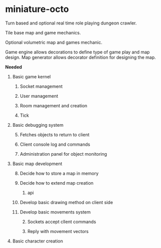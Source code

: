 miniature-octo
==============

Turn based and optional real time role playing dungeon crawler.

Tile base map and game mechanics.

Optional volumetric map and games mechanic.

Game engine allows decorations to define type of game play and map design. Map generator allows decorator definition for designing the map.

**Needed**

1. Basic game kernel

    1. Socket management

    2. User management

    3. Room management and creation

    4. Tick

2. Basic debugging system

    5. Fetches objects to return to client

    6. Client console log and commands

    7. Administration panel for object monitoring

3. Basic map development

    8. Decide how to store a map in memory

    9. Decide how to extend map creation

        1. api

    10. Develop basic drawing method on client side

    11. Develop basic movements system

        2. Sockets accept clIent commands

        3. Reply with movement vectors

4. Basic character creation

